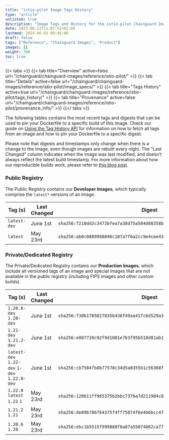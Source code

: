 ```yaml
---
title: "istio-pilot Image Tags History"
type: "article"
unlisted: true
description: "Image Tags and History for the istio-pilot Chainguard Image"
date: 2023-06-22T11:07:52+02:00
lastmod: 2024-06-03 00:46:08
draft: false
tags: ["Reference", "Chainguard Images", "Product"]
images: []
weight: 700
toc: true
---
```


{{< tabs >}}
{{< tab title="Overview" active=false url="/chainguard/chainguard-images/reference/istio-pilot/" >}}
{{< tab title="Details" active=false url="/chainguard/chainguard-images/reference/istio-pilot/image_specs/" >}}
{{< tab title="Tags History" active=true url="/chainguard/chainguard-images/reference/istio-pilot/tags_history/" >}}
{{< tab title="Provenance" active=false url="/chainguard/chainguard-images/reference/istio-pilot/provenance_info/" >}}
{{</ tabs >}}

The following tables contains the most recent tags and digests that can be used to pin your Dockerfile to a specific build of this image. Check our guide on [Using the Tag History API](/chainguard/chainguard-images/using-the-tag-history-api/) for information on how to fetch all tags from an image and how to pin your Dockerfile to a specific digest.

Please note that digests and timestamps only change when there is a change to the image, even though images are rebuilt every night. The "Last Changed" column indicates when the image was last modified, and doesn't always reflect the latest build timestamp. For more information about how our reproducible builds work, please refer to [this blog post](https://www.chainguard.dev/unchained/reproducing-chainguards-reproducible-image-builds).

### Public Registry
The Public Registry contains our **Developer Images**, which typically comprise the `latest*` versions of an image.

| Tag (s)       | Last Changed | Digest                                                                    |
|---------------|--------------|---------------------------------------------------------------------------|
|  `latest-dev` | June 1st     | `sha256:7218dd2c3472bfea7a38d75a584d08358b0726aaabdac6a9f76c7da20d54ff0e` |
|  `latest`     | May 23rd     | `sha256:ab0c0889998046c187a7f6a2cc9e4cee43a9d731d7693d5f70603e1ed61673db` |


### Private/Dedicated Registry
The Private/Dedicated Registry contains our **Production Images**, which include all versioned tags of an image and special images that are not available in the public registry (including FIPS images and other custom builds).

| Tag (s)                                       | Last Changed | Digest                                                                    |
|-----------------------------------------------|--------------|---------------------------------------------------------------------------|
|  `1.20.6-dev` `1.20-dev`                      | June 1st     | `sha256:f30b1785827835b436f49aa41fc6d529a3c1e560b070f4e1a0e761a7fa90da00` |
|  `1.21-dev` `1.21.2-dev`                      | June 1st     | `sha256:e087739c92f9d1001e7b3f95b518d81ab1f9d917703fea6dc5cdd5a5bf4ef465` |
|  `latest-dev` `1.22-dev` `1-dev` `1.22.0-dev` | June 1st     | `sha256:cb7584fb8b77578c34d5a0355b1c56368fea2b035d13e7f8a5e36ccb23d5b6ca` |
|  `1.22.0` `latest` `1.22` `1`                 | May 23rd     | `sha256:120b11ff965375b2bbc737ba7d211984c83f5133f7b34cbe5c9200b0554eeed2` |
|  `1.21.2` `1.21`                              | May 23rd     | `sha256:de09b786764375f4ff75074f6e4b6bcc476cd1ed01728d8bf9960b20e19fcbe7` |
|  `1.20.6` `1.20`                              | May 23rd     | `sha256:ebc1b5515f999868f8a87a55074862ca77bb81effb1ec99c76f69de7a35dbc05` |

